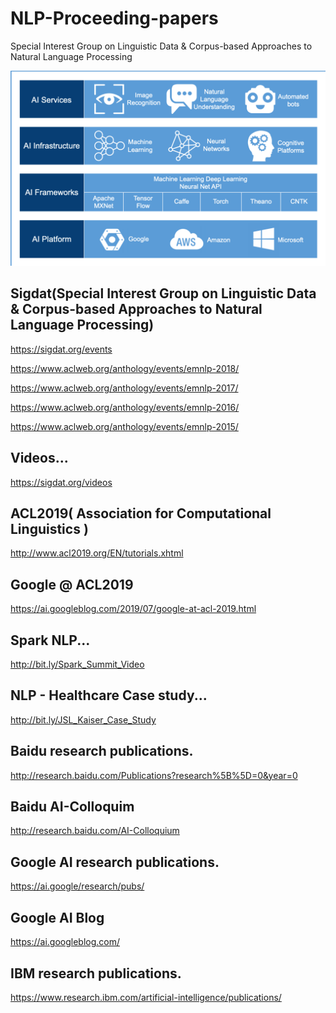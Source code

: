 # NLP-Proceeding-papers
Special Interest Group on Linguistic Data &amp; Corpus-based Approaches to Natural Language Processing

![](https://raw.githubusercontent.com/MrityunjayKumar123/NLP-Proceeding-papers/master/images/Screenshot%202019-09-27%20at%202.06.02%20PM.png)

Sigdat(Special Interest Group on Linguistic Data &amp; Corpus-based Approaches to Natural Language Processing)
--------------------------------------------------------------------------------------------------------------

https://sigdat.org/events

https://www.aclweb.org/anthology/events/emnlp-2018/

https://www.aclweb.org/anthology/events/emnlp-2017/

https://www.aclweb.org/anthology/events/emnlp-2016/

https://www.aclweb.org/anthology/events/emnlp-2015/


Videos...
---------------------------------------------------------------
https://sigdat.org/videos

ACL2019( Association for Computational Linguistics )
---------------------------------------------------------------
http://www.acl2019.org/EN/tutorials.xhtml

Google @ ACL2019
---------------------------------------------------------------
https://ai.googleblog.com/2019/07/google-at-acl-2019.html

Spark NLP...
---------------------------------------------------------------
http://bit.ly/Spark_Summit_Video

NLP - Healthcare Case study...
---------------------------------------------------------------
http://bit.ly/JSL_Kaiser_Case_Study


Baidu research publications.
---------------------------------------------------------------
http://research.baidu.com/Publications?research%5B%5D=0&year=0

Baidu AI-Colloquim
---------------------------------------------------------------
http://research.baidu.com/AI-Colloquium

Google AI  research publications.
---------------------------------------------------------------
https://ai.google/research/pubs/

Google AI Blog
---------------------------------------------------------------
https://ai.googleblog.com/

IBM research publications.
---------------------------------------------------------------
https://www.research.ibm.com/artificial-intelligence/publications/



